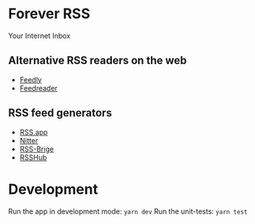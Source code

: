 # Forever RSS

Your Internet Inbox

## Alternative RSS readers on the web

* [Feedly](https://feedly.com/)
* [Feedreader](https://feedreader.com/)

## RSS feed generators

* [RSS.app](https://rss.app/)
* [Nitter](https://nitter.net/)
* [RSS-Brige](https://rss-bridge.org/)
* [RSSHub](https://rsshub.app/)

# Development

Run the app in development mode: `yarn dev`
Run the unit-tests: `yarn test`
